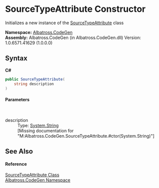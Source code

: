 # SourceTypeAttribute Constructor 
 

Initializes a new instance of the <a href="9B16239">SourceTypeAttribute</a> class

**Namespace:**&nbsp;<a href="DCDDD28E">Albatross.CodeGen</a><br />**Assembly:**&nbsp;Albatross.CodeGen (in Albatross.CodeGen.dll) Version: 1.0.6571.41629 (1.0.0.0)

## Syntax

**C#**<br />
``` C#
public SourceTypeAttribute(
	string description
)
```


#### Parameters
&nbsp;<dl><dt>description</dt><dd>Type: <a href="http://msdn2.microsoft.com/en-us/library/s1wwdcbf" target="_blank">System.String</a><br />\[Missing <param name="description"/> documentation for "M:Albatross.CodeGen.SourceTypeAttribute.#ctor(System.String)"\]</dd></dl>

## See Also


#### Reference
<a href="9B16239">SourceTypeAttribute Class</a><br /><a href="DCDDD28E">Albatross.CodeGen Namespace</a><br />